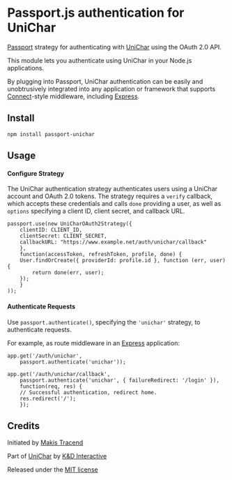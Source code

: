 # Passport.js authentication for UniChar

[Passport](http://passportjs.org/) strategy for authenticating with [UniChar](https://unichar.net/) using the OAuth 2.0 API.

This module lets you authenticate using UniChar in your Node.js applications.

By plugging into Passport, UniChar authentication can be easily and unobtrusively integrated into any application or framework that supports [Connect](http://www.senchalabs.org/connect/)-style middleware, including [Express](http://expressjs.com/).

## Install
```
npm install passport-unichar
```

## Usage

#### Configure Strategy

The UniChar authentication strategy authenticates users using a UniChar account and OAuth 2.0 tokens.  The strategy requires a `verify` callback, which accepts these credentials and calls `done` providing a user, as well as `options` specifying a client ID, client secret, and callback URL.
```
passport.use(new UniCharOAuth2Strategy({
	clientID: CLIENT_ID,
	clientSecret: CLIENT_SECRET,
	callbackURL: "https://www.example.net/auth/unichar/callback"
	},
	function(accessToken, refreshToken, profile, done) {
	User.findOrCreate({ providerId: profile.id }, function (err, user) {
		return done(err, user);
	});
	}
));
```

#### Authenticate Requests

Use `passport.authenticate()`, specifying the `'unichar'` strategy, to authenticate requests.

For example, as route middleware in an [Express](http://expressjs.com/) application:

```
app.get('/auth/unichar',
	passport.authenticate('unichar'));

app.get('/auth/unichar/callback',
	passport.authenticate('unichar', { failureRedirect: '/login' }),
	function(req, res) {
	// Successful authentication, redirect home.
	res.redirect('/');
	});
```

## Credits

Initiated by [Makis Tracend](http://github.com/tracend)

Part of [UniChar](http://unichar.net/) by [K&D Interactive](http://kdi.co/)

Released under the [MIT license](http://makesites.org/licenses/MIT)

